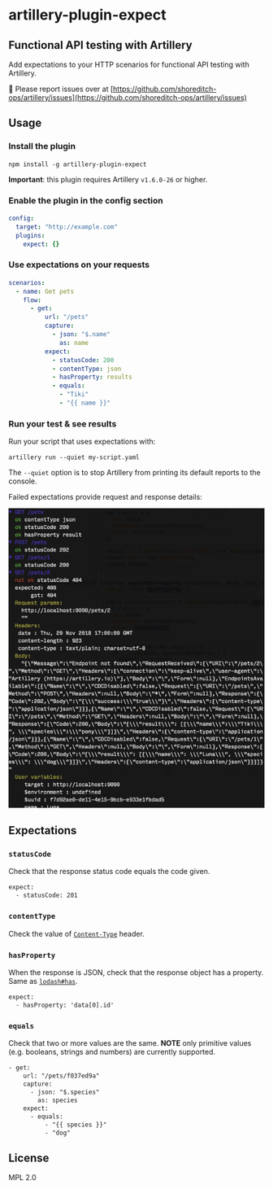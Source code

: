 # artillery-plugin-expect

## Functional API testing with Artillery

Add expectations to your HTTP scenarios for functional API testing with Artillery.

🐞 Please report issues over at [https://github.com/shoreditch-ops/artillery/issues](https://github.com/shoreditch-ops/artillery/issues)

## Usage

### Install the plugin

```
npm install -g artillery-plugin-expect
```

**Important**: this plugin requires Artillery `v1.6.0-26` or higher.

### Enable the plugin in the config section

```yaml
config:
  target: "http://example.com"
  plugins:
    expect: {}
```

### Use expectations on your requests

```yaml
scenarios:
  - name: Get pets
    flow:
      - get:
          url: "/pets"
          capture:
            - json: "$.name"
              as: name
          expect:
            - statusCode: 200
            - contentType: json
            - hasProperty: results
            - equals:
              - "Tiki"
              - "{{ name }}"
```

### Run your test & see results

Run your script that uses expectations with:

```
artillery run --quiet my-script.yaml
```

The `--quiet` option is to stop Artillery from printing its default reports to the console.

Failed expectations provide request and response details:

![artillery expectations plugin screenshot](./docs/expect-output.png)

## Expectations

### `statusCode`

Check that the response status code equals the code given.

```
expect:
  - statusCode: 201
```

### `contentType`

Check the value of [`Content-Type`](https://developer.mozilla.org/en-US/docs/Web/HTTP/Headers/Content-Type) header.

### `hasProperty`

When the response is JSON, check that the response object has a property. Same as [`lodash#has`](https://lodash.com/docs/#has).

```
expect:
  - hasProperty: 'data[0].id'
```

### `equals`

Check that two or more values are the same. **NOTE** only primitive values (e.g. booleans, strings and numbers) are currently supported.

```
- get:
    url: "/pets/f037ed9a"
    capture:
      - json: "$.species"
        as: species
    expect:
      - equals:
          - "{{ species }}"
          - "dog"
```

## License

MPL 2.0
